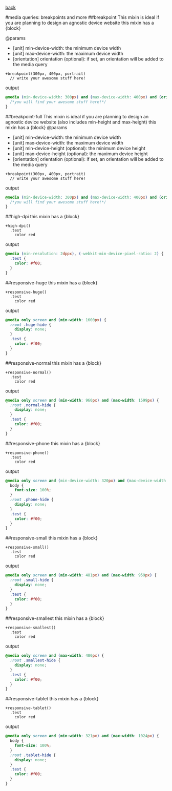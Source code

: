 [back](https://github.com/octod/ride-css/)

#media queries: breakpoints and more
##breakpoint
This mixin is ideal if you are planning to design an agnostic device website
this mixin has a {block}

@params
- [unit] min-device-width: the minimum device width
- [unit] max-device-width: the maximum device width
- [orientation] orientation (optional): if set, an orientation will be added to the media query

```
+breakpoint(300px, 400px, portrait)
  // write your awesome stuff here!
```

output

```css
@media (min-device-width: 300px) and (max-device-width: 400px) and (orientation: portrait) {
  /*you will find your awesome stuff here!*/  
}
```

##breakpoint-full
This mixin is ideal if you are planning to design an agnostic device website (also includes min-height and max-height)
this mixin has a {block}
@params
- [unit] min-device-width: the minimum device width
- [unit] max-device-width: the maximum device width
- [unit] min-device-height (optional): the minimum device height
- [unit] max-device-height (optional): the maximum device height
- [orientation] orientation (optional): if set, an orientation will be added to the media query

```
+breakpoint(300px, 400px, portrait)
  // write your awesome stuff here!
```

output

```css
@media (min-device-width: 300px) and (max-device-width: 400px) and (orientation: portrait) {
  /*you will find your awesome stuff here!*/  
}
```

##high-dpi
this mixin has a {block}

```
+high-dpi()
  .test
    color red
```

output

```css
@media (min-resolution: 2dppx), (-webkit-min-device-pixel-ratio: 2) {
  .test {
    color: #f00;
  }
}
```
##responsive-huge
this mixin has a {block}

```
+responsive-huge()
  .test
    color red
```

output

```css
@media only screen and (min-width: 1600px) {
  :root .huge-hide {
    display: none;
  }
  .test {
    color: #f00;
  }
}
```
##responsive-normal
this mixin has a {block}

```
+responsive-normal()
  .test
    color red
```

output

```css
@media only screen and (min-width: 960px) and (max-width: 1599px) {
  :root .normal-hide {
    display: none;
  }
  .test {
    color: #f00;
  }
}
```
##responsive-phone
this mixin has a {block}

```
+responsive-phone()
  .test
    color red
```

output

```css
@media only screen and (min-device-width: 320px) and (max-device-width: 480px) {
  body {
    font-size: 100%;
  }
  :root .phone-hide {
    display: none;
  }
  .test {
    color: #f00;
  }
}
```
##responsive-small
this mixin has a {block}

```
+responsive-small()
  .test
    color red
```

output

```css
@media only screen and (min-width: 481px) and (max-width: 959px) {
  :root .small-hide {
    display: none;
  }
  .test {
    color: #f00;
  }
}
```
##responsive-smallest
this mixin has a {block}

```
+responsive-smallest()
  .test
    color red
```

output

```css
@media only screen and (max-width: 480px) {
  :root .smallest-hide {
    display: none;
  }
  .test {
    color: #f00;
  }
}
```
##responsive-tablet
this mixin has a {block}

```
+responsive-tablet()
  .test
    color red
```

output

```css
@media only screen and (min-width: 321px) and (max-width: 1024px) {
  body {
    font-size: 100%;
  }
  :root .tablet-hide {
    display: none;
  }
  .test {
    color: #f00;
  }
}
```